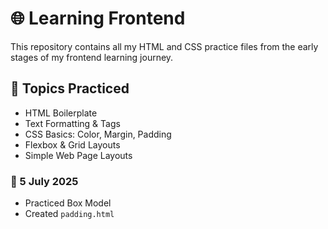 # 🌐 Learning Frontend

This repository contains all my HTML and CSS practice files from the early stages of my frontend learning journey.

## 🧠 Topics Practiced

- HTML Boilerplate
- Text Formatting & Tags
- CSS Basics: Color, Margin, Padding
- Flexbox & Grid Layouts
- Simple Web Page Layouts

### 📅 5 July 2025  
- Practiced Box Model  
- Created `padding.html`


